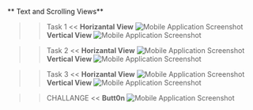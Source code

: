 ** Text and Scrolling Views**
>> Task 1 <<
**Horizantal View**
![Mobile Application Screenshot](screenshot/task1(h).PNG)
**Vertical View**
![Mobile Application Screenshot](screenshot/task1(v).PNG)

>> Task 2 <<
**Horizantal View**
![Mobile Application Screenshot](screenshot/task2(h).PNG)
**Vertical View**
![Mobile Application Screenshot](screenshot/task2(v).PNG)

>> Task 3 <<
**Horizantal View**
![Mobile Application Screenshot](screenshot/task3(h).PNG)
**Vertical View**
![Mobile Application Screenshot](screenshot/task3(v).PNG)

>> CHALLANGE <<
**Butt0n**
![Mobile Application Screenshot](screenshot/button.PNG)
